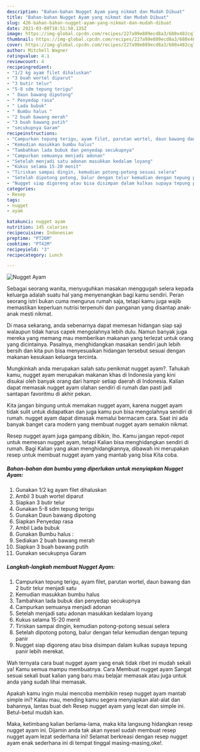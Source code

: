 ```yaml
---
description: "Bahan-bahan Nugget Ayam yang nikmat dan Mudah Dibuat"
title: "Bahan-bahan Nugget Ayam yang nikmat dan Mudah Dibuat"
slug: 426-bahan-bahan-nugget-ayam-yang-nikmat-dan-mudah-dibuat
date: 2021-03-08T18:51:50.135Z
image: https://img-global.cpcdn.com/recipes/227a99e889ecd8a3/680x482cq70/nugget-ayam-foto-resep-utama.jpg
thumbnail: https://img-global.cpcdn.com/recipes/227a99e889ecd8a3/680x482cq70/nugget-ayam-foto-resep-utama.jpg
cover: https://img-global.cpcdn.com/recipes/227a99e889ecd8a3/680x482cq70/nugget-ayam-foto-resep-utama.jpg
author: Mitchell Wagner
ratingvalue: 4.1
reviewcount: 4
recipeingredient:
- "1/2 kg ayam filet dihaluskan"
- "3 buah wortel diparut"
- "3 butir telur"
- "5-8 sdm tepung terigu"
- " Daun bawang dipotong"
- " Penyedap rasa"
- " Lada bubuk"
- " Bumbu halus "
- "2 buah bawang merah"
- "3 buah bawang putih"
- "secukupnya Garam"
recipeinstructions:
- "Campurkan tepung terigu, ayam filet, parutan wortel, daun bawang dan 2 butir telur menjadi satu"
- "Kemudian masukkan bumbu halus"
- "Tambahkan lada bubuk dan penyedap secukupnya"
- "Campurkan semuanya menjadi adonan"
- "Setelah menjadi satu adonan masukkan kedalam loyang"
- "Kukus selama 15-20 menit"
- "Tiriskan sampai dingin, kemudian potong-potong sesuai selera"
- "Setelah dipotong potong, balur dengan telur kemudian dengan tepung panir"
- "Nugget siap digoreng atau bisa disimpan dalam kulkas supaya tepung panir lebih merekat."
categories:
- Resep
tags:
- nugget
- ayam

katakunci: nugget ayam 
nutrition: 145 calories
recipecuisine: Indonesian
preptime: "PT26M"
cooktime: "PT42M"
recipeyield: "3"
recipecategory: Lunch

---
```



![Nugget Ayam](https://img-global.cpcdn.com/recipes/227a99e889ecd8a3/680x482cq70/nugget-ayam-foto-resep-utama.jpg)

Sebagai seorang wanita, menyuguhkan masakan menggugah selera kepada keluarga adalah suatu hal yang menyenangkan bagi kamu sendiri. Peran seorang istri bukan cuma mengurus rumah saja, tetapi kamu juga wajib memastikan keperluan nutrisi terpenuhi dan panganan yang disantap anak-anak mesti nikmat.

Di masa  sekarang, anda sebenarnya dapat memesan hidangan siap saji walaupun tidak harus capek mengolahnya lebih dulu. Namun banyak juga mereka yang memang mau memberikan makanan yang terlezat untuk orang yang dicintainya. Pasalnya, menghidangkan masakan sendiri jauh lebih bersih dan kita pun bisa menyesuaikan hidangan tersebut sesuai dengan makanan kesukaan keluarga tercinta. 



Mungkinkah anda merupakan salah satu penikmat nugget ayam?. Tahukah kamu, nugget ayam merupakan makanan khas di Indonesia yang kini disukai oleh banyak orang dari hampir setiap daerah di Indonesia. Kalian dapat memasak nugget ayam olahan sendiri di rumah dan pasti jadi santapan favoritmu di akhir pekan.

Kita jangan bingung untuk memakan nugget ayam, karena nugget ayam tidak sulit untuk didapatkan dan juga kamu pun bisa mengolahnya sendiri di rumah. nugget ayam dapat dimasak memalui bermacam cara. Saat ini ada banyak banget cara modern yang membuat nugget ayam semakin nikmat.

Resep nugget ayam juga gampang dibikin, lho. Kamu jangan repot-repot untuk memesan nugget ayam, tetapi Kalian bisa menghidangkan sendiri di rumah. Bagi Kalian yang akan menghidangkannya, dibawah ini merupakan resep untuk membuat nugget ayam yang mantab yang bisa Kita coba.

<!--inarticleads1-->

##### Bahan-bahan dan bumbu yang diperlukan untuk menyiapkan Nugget Ayam:

1. Gunakan 1/2 kg ayam filet dihaluskan
1. Ambil 3 buah wortel diparut
1. Siapkan 3 butir telur
1. Gunakan 5-8 sdm tepung terigu
1. Gunakan  Daun bawang dipotong
1. Siapkan  Penyedap rasa
1. Ambil  Lada bubuk
1. Gunakan  Bumbu halus :
1. Sediakan 2 buah bawang merah
1. Siapkan 3 buah bawang putih
1. Gunakan secukupnya Garam




<!--inarticleads2-->

##### Langkah-langkah membuat Nugget Ayam:

1. Campurkan tepung terigu, ayam filet, parutan wortel, daun bawang dan 2 butir telur menjadi satu
1. Kemudian masukkan bumbu halus
1. Tambahkan lada bubuk dan penyedap secukupnya
1. Campurkan semuanya menjadi adonan
1. Setelah menjadi satu adonan masukkan kedalam loyang
1. Kukus selama 15-20 menit
1. Tiriskan sampai dingin, kemudian potong-potong sesuai selera
1. Setelah dipotong potong, balur dengan telur kemudian dengan tepung panir
1. Nugget siap digoreng atau bisa disimpan dalam kulkas supaya tepung panir lebih merekat.




Wah ternyata cara buat nugget ayam yang enak tidak ribet ini mudah sekali ya! Kamu semua mampu membuatnya. Cara Membuat nugget ayam Sangat sesuai sekali buat kalian yang baru mau belajar memasak atau juga untuk anda yang sudah lihai memasak.

Apakah kamu ingin mulai mencoba membikin resep nugget ayam mantab simple ini? Kalau mau, mending kamu segera menyiapkan alat-alat dan bahannya, lantas buat deh Resep nugget ayam yang lezat dan simple ini. Betul-betul mudah kan. 

Maka, ketimbang kalian berlama-lama, maka kita langsung hidangkan resep nugget ayam ini. Dijamin anda tak akan nyesel sudah membuat resep nugget ayam lezat sederhana ini! Selamat berkreasi dengan resep nugget ayam enak sederhana ini di tempat tinggal masing-masing,oke!.

